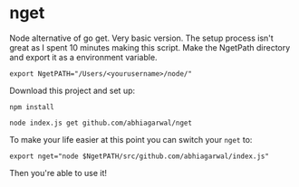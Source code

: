 # nget

Node alternative of go get. Very basic version. The setup process isn't great as I spent 10 minutes making this script. Make the NgetPath directory and export it as a environment variable.

`export NgetPATH="/Users/<yourusername>/node/"`

Download this project and set up:

`npm install`

`node index.js get github.com/abhiagarwal/nget`

To make your life easier at this point you can switch your `nget` to:

`export nget="node $NgetPATH/src/github.com/abhiagarwal/index.js"`

Then you're able to use it!